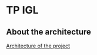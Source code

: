# TP IGL

## About the architecture
[Architecture of the project](https://github.com/noussaiba99/tp_Igl/blob/master/soa.PNG)
